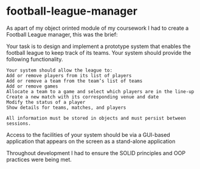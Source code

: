 # football-league-manager
As apart of my object orinted module of my coursework I had to create a Football League manager, this was the brief:

Your task is to design and implement a prototype system that enables the football league to keep track of its teams. Your system should provide the following functionality. 

```
Your system should allow the league to:
Add or remove players from its list of players
Add or remove a team from the team’s list of teams
Add or remove games
Allocate a team to a game and select which players are in the line-up
Create a new match with its corresponding venue and date
Modify the status of a player
Show details for teams, matches, and players

All information must be stored in objects and must persist between sessions.
```

Access to the facilities of your system should be via a GUI-based application that appears on the screen as a stand-alone application

Throughout development I had to ensure the SOLID principles and OOP practices were being met. 
